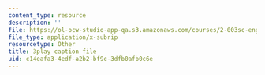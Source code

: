 ```yaml
---
content_type: resource
description: ''
file: https://ol-ocw-studio-app-qa.s3.amazonaws.com/courses/2-003sc-engineering-dynamics-fall-2011/c14eafa34edfa2b2bf9c3dfb0afb0c6e_zNCBDrnT05E.srt
file_type: application/x-subrip
resourcetype: Other
title: 3play caption file
uid: c14eafa3-4edf-a2b2-bf9c-3dfb0afb0c6e
---
```


